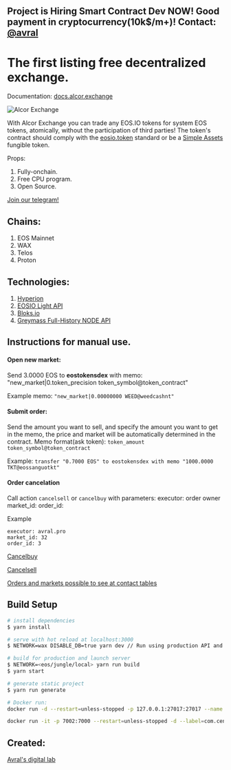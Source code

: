 Project is Hiring Smart Contract Dev NOW! Good payment in cryptocurrency(10k$/m+)! Contact: [@avral](https://t.me/avral)
--
# The first listing free decentralized exchange.
Documentation: [docs.alcor.exchange](https://docs.alcor.exchange)

![Alcor Exchange](https://i.imgur.com/brvzFdi.png)

With Alcor Exchange you can trade any EOS.IO tokens for system EOS tokens, atomically, without the participation of third parties! The token's contract should comply with the [eosio.token](https://github.com/EOSIO/eosio.contracts/tree/master/contracts/eosio.token) standard or be a [Simple Assets](https://github.com/CryptoLions/SimpleAssets) fungible token.

Props:
1. Fully-onchain.
2. Free CPU program.
3. Open Source.


[Join our telegram!](https://t.me/alcorexchange)

## Chains:
1. EOS Mainnet
2. WAX
3. Telos
4. Proton

## Technologies:
1. [Hyperion](https://github.com/eosrio/Hyperion-History-API)
2. [EOSIO Light API](https://github.com/cc32d9/eosio_light_api)
3. [Bloks.io](https://bloks.io/)
4. [Greymass Full-History NODE API](https://greymass.com/)

## Instructions for manual use.
#### Open new market:
Send 3.0000 EOS to **eostokensdex** with memo: "new_market|0.token_precision token_symbol@token_contract"

Example memo: ```"new_market|0.00000000 WEED@weedcashnt"```


#### Submit order:
Send the amount you want to sell, and specify the amount you want to get in the memo, the price and market will be automatically determined in the contract.
Memo format(ask token): ```token_amount token_symbol@token_contract```

Example: ```transfer "0.7000 EOS" to eostokensdex with memo "1000.0000 TKT@eossanguotkt"```

#### Order cancelation
Call action ```cancelsell``` or ```cancelbuy``` with parameters:
executor: order owner
market_id:
order_id:

Example
```
executor: avral.pro
market_id: 32
order_id: 3
```
[Cancelbuy](https://bloks.io/account/eostokensdex?loadContract=true&tab=Actions&table=markets&account=eostokensdex&scope=eostokensdex&limit=100&action=cancelbuy)

[Cancelsell](https://bloks.io/account/eostokensdex?loadContract=true&tab=Actions&table=markets&account=eostokensdex&scope=eostokensdex&limit=100&action=buyreceipt)

[Orders and markets possible to see at contact tables](https://bloks.io/account/eostokensdex?loadContract=true&tab=Tables&table=markets&account=eostokensdex&scope=eostokensdex&limit=100)

## Build Setup

``` bash
# install dependencies
$ yarn install

# serve with hot reload at localhost:3000
$ NETWORK=wax DISABLE_DB=true yarn dev // Run using production API and Wax chain.

# build for production and launch server
$ NETWORK=<eos/jungle/local> yarn run build
$ yarn start

# generate static project
$ yarn run generate

# Docker run:
docker run -d --restart=unless-stopped -p 127.0.0.1:27017:27017 --name mongo -m=3g mongo:4.4 --bind_ip 0.0.0.0

docker run -it -p 7002:7000 --restart=unless-stopped -d --label=com.centurylinklabs.watchtower.lifecycle.post-check="rm -rf /data/nginx/cache/eostokens && service nginx reload" --label=com.centurylinklabs.watchtower.enable=true --name alcor-ui --add-host=host.docker.internal:172.17.0.9 avral/alcor-ui
```

## Created:
[Avral's digital lab](https://avral.pro)
